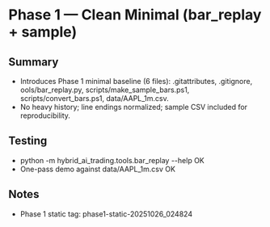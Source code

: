 ﻿# Phase 1 — Clean Minimal (bar_replay + sample)

## Summary
- Introduces Phase 1 minimal baseline (6 files): .gitattributes, .gitignore, 	ools/bar_replay.py, scripts/make_sample_bars.ps1, scripts/convert_bars.ps1, data/AAPL_1m.csv.
- No heavy history; line endings normalized; sample CSV included for reproducibility.

## Testing
- python -m hybrid_ai_trading.tools.bar_replay --help OK
- One-pass demo against data/AAPL_1m.csv OK

## Notes
- Phase 1 static tag: phase1-static-20251026_024824
